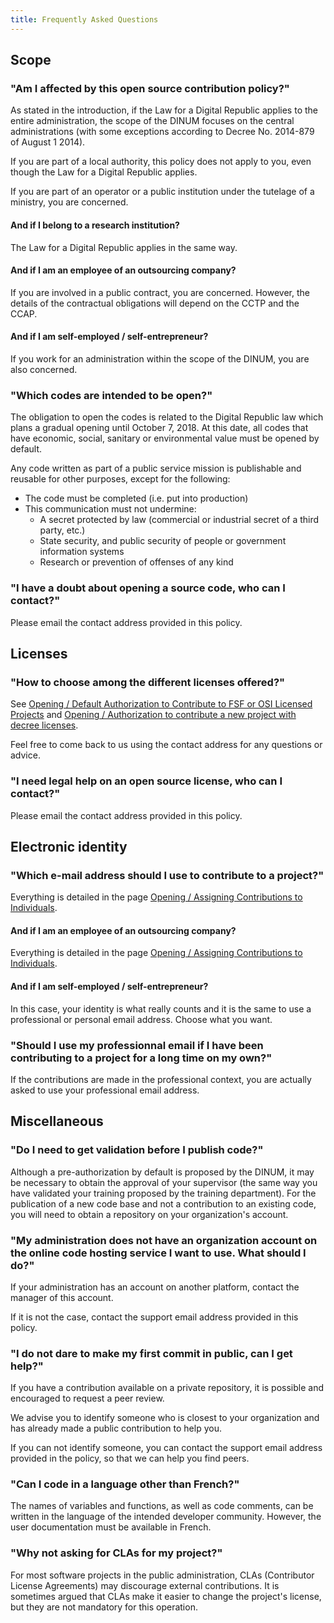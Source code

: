 ```yaml
---
title: Frequently Asked Questions
---
```


## Scope

### "Am I affected by this open source contribution policy?"

As stated in the introduction, if the Law for a Digital Republic applies to the entire administration, the scope of the DINUM focuses on the central administrations (with some exceptions according to Decree No. 2014-879 of August 1 2014).

If you are part of a local authority, this policy does not apply to you, even though the Law for a Digital Republic applies.

If you are part of an operator or a public institution under the tutelage of a ministry, you are concerned.

#### And if I belong to a research institution?

The Law for a Digital Republic applies in the same way.


#### And if I am an employee of an outsourcing company?

If you are involved in a public contract, you are concerned. However, the details of the contractual obligations will depend on the CCTP and the CCAP.

#### And if I am self-employed / self-entrepreneur?

If you work for an administration within the scope of the DINUM, you are also concerned.

### "Which codes are intended to be open?"

The obligation to open the codes is related to the Digital Republic law which plans a gradual opening until October 7, 2018. At this date, all codes that have economic, social, sanitary or environmental value must be opened by default.

Any code written as part of a public service mission is publishable and reusable for other purposes, except for the following:

- The code must be completed (i.e. put into production)
- This communication must not undermine:
    - A secret protected by law (commercial or industrial secret of a third party, etc.)
    - State security, and public security of people or government information systems
    - Research or prevention of offenses of any kind

### "I have a doubt about opening a source code, who can I contact?"

Please email the contact address provided in this policy.

## Licenses

### "How to choose among the different licenses offered?"

See [Opening / Default Authorization to Contribute to FSF or OSI Licensed Projects](/~codegouvfr/logiciels-libres/pocos/ouverture.en.md#default-permission-to-contribute-to-fsf-or-osi-licensed-projects) and [Opening / Authorization to contribute a new project with decree licenses](/~codegouvfr/logiciels-libres/pocos/ouverture.en.md#default-permission-to-contribute-a-new-project-under-the-licenses-listed-by-the-decree).

Feel free to come back to us using the contact address for any questions or advice.

### "I need legal help on an open source license, who can I contact?"

Please email the contact address provided in this policy.

## Electronic identity

### "Which e-mail address should I use to contribute to a project?"

Everything is detailed in the page [Opening / Assigning Contributions to Individuals](ouverture.en.md#assign-contributions-to-individuals).

#### And if I am an employee of an outsourcing company?

Everything is detailed in the page [Opening / Assigning Contributions to Individuals](ouverture.en.md#assign-contributions-to-individuals).

#### And if I am self-employed / self-entrepreneur?

In this case, your identity is what really counts and it is the same to use a professional or personal email address. Choose what you want.

### "Should I use my professionnal email if I have been contributing to a project for a long time on my own?"

If the contributions are made in the professional context, you are actually asked to use your professional email address.

## Miscellaneous

### "Do I need to get validation before I publish code?"

Although a pre-authorization by default is proposed by the DINUM, it may be necessary to obtain the approval of your supervisor (the same way you have validated your training proposed by the training department). For the publication of a new code base and not a contribution to an existing code, you will need to obtain a repository on your organization's account.

### "My administration does not have an organization account on the online code hosting service I want to use. What should I do?"

If your administration has an account on another platform, contact the manager of this account.

If it is not the case, contact the support email address provided in this policy.

### "I do not dare to make my first commit in public, can I get help?"

If you have a contribution available on a private repository, it is possible and encouraged to request a peer review.

We advise you to identify someone who is closest to your organization and has already made a public contribution to help you.

If you can not identify someone, you can contact the support email address provided in the policy, so that we can help you find peers.

### "Can I code in a language other than French?"

The names of variables and functions, as well as code comments, can be written in the language of the intended developer community. However, the user documentation must be available in French.

### "Why not asking for CLAs for my project?"

For most software projects in the public administration, CLAs (Contributor License Agreements) may discourage external contributions.  It is sometimes argued that CLAs make it easier to change the project's license, but they are not mandatory for this operation.
